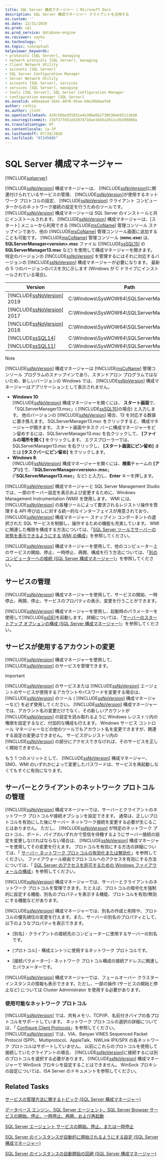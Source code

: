 ```yaml
---
title: SQL Server 構成マネージャー | Microsoft Docs
description: SQL Server 構成マネージャー クライアントを活用する
ms.custom: ''
ms.date: 12/31/2019
ms.prod: sql
ms.prod_service: database-engine
ms.reviewer: vanto
ms.technology: ''
ms.topic: conceptual
helpviewer_keywords:
- protocols [SQL Server], managing
- network protocols [SQL Server], managing
- Client Network Utility
- accounts [SQL Server]
- SQL Server Configuration Manager
- Server Network Utility
- accounts [SQL Server], services
- services [SQL Server], managing
- tools [SQL Server], SQL Server Configuration Manager
- configuration manager [SQL Server]
ms.assetid: e6beaea4-164c-4078-95ae-b9e28b0aefe8
author: rothja
ms.author: jroth
ms.openlocfilehash: 429c56bed55931e4e30be6b2730638eb93113bd8
ms.sourcegitcommit: 216f377451e53874718ae1645a2611cdb198808a
ms.translationtype: HT
ms.contentlocale: ja-JP
ms.lasthandoff: 07/28/2020
ms.locfileid: "87245605"
---
```

# <a name="sql-server-configuration-manager"></a>SQL Server 構成マネージャー
[!INCLUDE[sqlserver](../includes/applies-to-version/sqlserver.md)]


  [!INCLUDE[ssNoVersion](../includes/ssnoversion-md.md)] 構成マネージャーは、 [!INCLUDE[ssNoVersion](../includes/ssnoversion-md.md)]に関連付けられているサービスの管理、 [!INCLUDE[ssNoVersion](../includes/ssnoversion-md.md)]が使用するネットワーク プロトコルの設定、 [!INCLUDE[ssNoVersion](../includes/ssnoversion-md.md)] クライアント コンピューターからのネットワーク接続の設定を行うためのツールです。 [!INCLUDE[ssNoVersion](../includes/ssnoversion-md.md)] 構成マネージャーは SQL Server のインストールと共にインストールされます。 [!INCLUDE[ssNoVersion](../includes/ssnoversion-md.md)] 構成マネージャーは、[スタート] メニューから利用できる [!INCLUDE[msCoName](../includes/msconame-md.md)] 管理コンソール スナップインであり、他の [!INCLUDE[msCoName](../includes/msconame-md.md)] 管理コンソール画面に追加することも可能です。 [!INCLUDE[msCoName](../includes/msconame-md.md)] 管理コンソール (**mmc.exe**) は、**SQLServerManager\<version>.msc** ファイル ([!INCLUDE[ssSQL15](../includes/sssql15-md.md)] の **SQLServerManager13.msc** など) を使用して構成マネージャーを開きます。 特定のバージョンの [!INCLUDE[ssNoVersion](../includes/ssnoversion-md.md)] を管理するにはそれに対応するバージョンの [!INCLUDE[ssNoVersion](../includes/ssnoversion-md.md)] 構成マネージャーが必要になります。 最新の 5 つのバージョンのパスを次に示します (Windows が C ドライブにインストールされている場合)。  
  
|Version|Path|  
|-|-|
|[!INCLUDE[ssNoVersion](../includes/ssnoversion-md.md)] 2019|C:\Windows\SysWOW64\SQLServerManager15.msc| 
|[!INCLUDE[ssNoVersion](../includes/ssnoversion-md.md)] 2017|C:\Windows\SysWOW64\SQLServerManager14.msc|  
|[!INCLUDE[ssNoVersion](../includes/ssnoversion-md.md)] 2016|C:\Windows\SysWOW64\SQLServerManager13.msc|  
|[!INCLUDE[ssSQL14](../includes/sssql14-md.md)]|C:\Windows\SysWOW64\SQLServerManager12.msc|  
|[!INCLUDE[ssSQL11](../includes/sssql11-md.md)]|C:\Windows\SysWOW64\SQLServerManager11.msc|
  
> [!NOTE]
>  [!INCLUDE[ssNoVersion](../includes/ssnoversion-md.md)] 構成マネージャーは [!INCLUDE[msCoName](../includes/msconame-md.md)] 管理コンソール プログラムのスナップインであり、スタンドアロン プログラムではないため、新しいバージョンの Windows では、 [!INCLUDE[ssNoVersion](../includes/ssnoversion-md.md)] 構成マネージャーはアプリケーションとして表示されません。  
> 
>  -   **Windows 10**:  
>          [!INCLUDE[ssNoVersion](../includes/ssnoversion-md.md)] 構成マネージャーを開くには、 **スタート画面**で、「SQLServerManager13.msc」( [!INCLUDE[ssSQL15](../includes/sssql15-md.md)]の場合) と入力します。 他のバージョンの [!INCLUDE[ssNoVersion](../includes/ssnoversion-md.md)] 場合、13 を対応する数値に置き換えます。 SQLServerManager13.msc をクリックすると、構成マネージャーが開きます。 スタート画面やタスク バーに構成マネージャーをピン留めするには、SQLServerManager13.msc を右クリックして、 **[ファイルの場所を開く]** をクリックします。 エクスプローラーでは、SQLServerManager13.msc を右クリックし、 **[スタート画面にピン留め]** または **[タスクバーにピン留め]** をクリックします。  
> -   **Windows 8**:  
>          [!INCLUDE[ssNoVersion](../includes/ssnoversion-md.md)] 構成マネージャーを開くには、**検索**チャームの **[アプリ]** で、「**SQLServerManager\<version>.msc**」(「**SQLServerManager13.msc**」など) と入力し、**Enter** キーを押します。  
  
 [!INCLUDE[ssNoVersion](../includes/ssnoversion-md.md)] 構成マネージャーと SQL Server Management Studio では、一部のサーバー設定を表示および変更するために、Windows Management Instrumentation (WMI) を使用します。 WMI には、 [!INCLUDE[ssNoVersion](../includes/ssnoversion-md.md)] の各種ツールによって要求されるレジストリ操作を管理する API 呼び出しに対する統一的なインターフェイスが用意されており、 [!INCLUDE[ssNoVersion](../includes/ssnoversion-md.md)] 構成マネージャー スナップイン コンポーネントの選択された SQL サービスを制御し、操作するための機能も充実しています。 WMI に関連した権限を構成する方法については、「[SQL Server ツールでサーバーの状態を表示できるようにする WMI の構成](../ssms/configure-wmi-to-show-server-status-in-sql-server-tools.md)」を参照してください。  
  
 [!INCLUDE[ssNoVersion](../includes/ssnoversion-md.md)] 構成マネージャーを使用して、他のコンピューター上のサービスの開始、停止、一時停止、再開、構成を行う方法については、「[別のコンピューターへの接続 &#40;SQL Server 構成マネージャー&#41;](../database-engine/configure-windows/scm-services-connect-to-another-computer.md)」を参照してください。  
  
## <a name="managing-services"></a>サービスの管理  
 [!INCLUDE[ssNoVersion](../includes/ssnoversion-md.md)] 構成マネージャーを使用して、サービスの開始、一時停止、再開、停止、サービスのプロパティの表示、変更を行うことができます。  
  
 [!INCLUDE[ssNoVersion](../includes/ssnoversion-md.md)] 構成マネージャーを使用し、起動時のパラメーターを使用して[!INCLUDE[ssDE](../includes/ssde-md.md)]を起動します。  詳細については、「[サーバーのスタートアップ オプションの構成 &#40;SQL Server 構成マネージャー&#41;](../database-engine/configure-windows/scm-services-configure-server-startup-options.md)」を参照してください。  
  
## <a name="changing-the-accounts-used-by-the-services"></a>サービスが使用するアカウントの変更  
 [!INCLUDE[ssNoVersion](../includes/ssnoversion-md.md)] 構成マネージャーを使用して、 [!INCLUDE[ssNoVersion](../includes/ssnoversion-md.md)] のサービスを管理できます。  
  
> [!IMPORTANT]  
>  [!INCLUDE[ssNoVersion](../includes/ssnoversion-md.md)] のサービスまたは [!INCLUDE[ssNoVersion](../includes/ssnoversion-md.md)] エージェントのサービスが使用するアカウントやパスワードを変更する場合は、 [!INCLUDE[ssNoVersion](../includes/ssnoversion-md.md)] のツール ( [!INCLUDE[ssNoVersion](../includes/ssnoversion-md.md)] 構成マネージャーなど) を必ず使用してください。 [!INCLUDE[ssNoVersion](../includes/ssnoversion-md.md)] 構成マネージャーでは、アカウント名の変更だけでなく、その新しいアカウントが [!INCLUDE[ssNoVersion](../includes/ssnoversion-md.md)] の設定を読み取れるように Windows レジストリ内の権限を設定するなど、付加的な構成も行えます。 Windows サービス コントロール マネージャーなどの他のツールでもアカウント名を変更できますが、関連する設定の変更はできません。 サービスがレジストリ内の [!INCLUDE[ssNoVersion](../includes/ssnoversion-md.md)] の部分にアクセスできなければ、そのサービスを正しく開始できません。  
  
 もう 1 つのメリットとして、 [!INCLUDE[ssNoVersion](../includes/ssnoversion-md.md)] 構成マネージャー、SMO、WMI のいずれかによって変更したパスワードは、サービスを再起動しなくてもすぐに有効になります。  
  
## <a name="manage-server--client-network-protocols"></a>サーバーとクライアントのネットワーク プロトコルの管理  
 [!INCLUDE[ssNoVersion](../includes/ssnoversion-md.md)] 構成マネージャーでは、サーバーとクライアントのネットワーク プロトコルや接続オプションを設定できます。 通常は、正しいプロトコルを有効にした後にサーバー ネットワーク接続を変更する必要が生じることはありません。 ただし、 [!INCLUDE[ssNoVersion](../includes/ssnoversion-md.md)] が特定のネットワーク プロトコル、ポート、パイプのいずれかで受信を待機するようにサーバー接続の設定を変更しなければならない場合は、 [!INCLUDE[ssNoVersion](../includes/ssnoversion-md.md)] 構成マネージャーを使用してその変更を行えます。 プロトコルを有効にする方法の詳細については、「 [サーバー ネットワーク プロトコルの有効化または無効化](../database-engine/configure-windows/enable-or-disable-a-server-network-protocol.md)」を参照してください。 ファイアウォール経由でプロトコルへのアクセスを有効にする方法については、「 [SQL Server のアクセスを許可するための Windows ファイアウォールの構成](../sql-server/install/configure-the-windows-firewall-to-allow-sql-server-access.md)」を参照してください。  
  
 [!INCLUDE[ssNoVersion](../includes/ssnoversion-md.md)] 構成マネージャーでは、サーバーとクライアントのネットワーク プロトコルを管理できます。たとえば、プロトコルの暗号化を強制的に設定する機能、別名のプロパティを表示する機能、プロトコルを有効/無効にする機能などがあります。  
  
 [!INCLUDE[ssNoVersion](../includes/ssnoversion-md.md)] 構成マネージャーでは、別名の作成と削除や、プロトコルの優先順位の変更を行えます。また、サーバーの別名のプロパティとして、以下のようなプロパティを表示できます。  
  
-   [別名] - クライアントの接続先のコンピューターに使用するサーバーの別名です。  
  
-   [プロトコル] - 構成エントリに使用するネットワーク プロトコルです。  
  
-   [接続パラメーター] - ネットワーク プロトコル構成の接続アドレスに関連したパラメーターです。  
  
 [!INCLUDE[ssNoVersion](../includes/ssnoversion-md.md)] 構成マネージャーでは、フェールオーバー クラスター インスタンスの情報も表示できます。ただし、一部の操作 (サービスの開始と停止など) については Cluster Administrator を使用する必要があります。  
  
### <a name="available-network-protocols"></a>使用可能なネットワーク プロトコル  
 [!INCLUDE[ssNoVersion](../includes/ssnoversion-md.md)] では、共有メモリ、TCP/IP、名前付きパイプの各プロトコルをサポートしています。 ネットワーク プロトコルの選択の詳細については、「 [Configure Client Protocols](../database-engine/configure-windows/configure-client-protocols.md)」を参照してください。 [!INCLUDE[ssNoVersion](../includes/ssnoversion-md.md)] では、VIA、Banyan VINES Sequenced Packet Protocol (SPP)、Multiprotocol、AppleTalk、NWLink IPX/SPX の各ネットワーク プロトコルはサポートしていません。 以前にこれらのプロトコルを使用して接続していたクライアントの場合、 [!INCLUDE[ssNoVersion](../includes/ssnoversion-md.md)]に接続するには別のプロトコルを選択する必要があります。 [!INCLUDE[ssNoVersion](../includes/ssnoversion-md.md)] 構成マネージャーで WinSock プロキシを設定することはできません。 WinSock プロキシの設定については、ISA Server のドキュメントを参照してください。  
  
## <a name="related-tasks"></a>Related Tasks  
 [サービスの管理方法に関するトピック &#40;SQL Server 構成マネージャー&#41;](https://msdn.microsoft.com/library/78dee169-df0c-4c95-9af7-bf033bc9fdc6)  
  
 [データベース エンジン、SQL Server エージェント、SQL Server Browser サービスの開始、停止、一時停止、再開、および再起動](../database-engine/configure-windows/start-stop-pause-resume-restart-sql-server-services.md)  
  
 [SQL Server エージェント サービスの開始、停止、または一時停止](https://msdn.microsoft.com/library/c95a9759-dd30-4ab6-9ab0-087bb3bfb97c)  
  
 [SQL Server のインスタンスが自動的に開始されるようにする設定 &#40;SQL Server 構成マネージャー&#41;](../database-engine/configure-windows/scm-services-set-an-instance-to-start-automatically.md)  
  
 [SQL Server のインスタンスの自動開始の回避 &#40;SQL Server 構成マネージャー&#41;](../database-engine/configure-windows/scm-services-prevent-automatic-startup-of-an-instance.md)  
  
  
